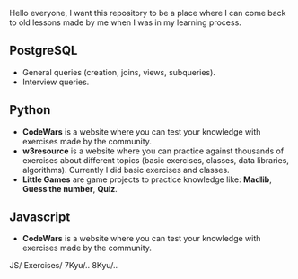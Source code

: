 Hello everyone, I want this repository to be a place where I can come back to old lessons made by me when I was in my learning process.

## PostgreSQL
- General queries (creation, joins, views, subqueries).
- Interview queries.

## Python
- **CodeWars** is a website where you can test your knowledge with exercises made by the community.
- **w3resource** is a website where you can practice against thousands of exercises about different topics (basic exercises, classes, data libraries, algorithms). Currently I did basic exercises and classes.
- **Little Games** are game projects to practice knowledge like: **Madlib**, **Guess the number**, **Quiz**.

## Javascript
- **CodeWars** is a website where you can test your knowledge with exercises made by the community.

JS/
  Exercises/
    7Kyu/..
    8Kyu/..
